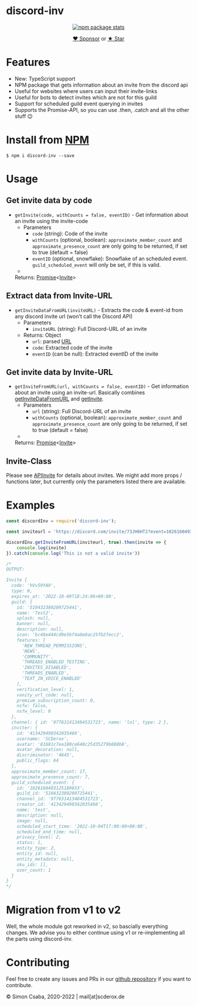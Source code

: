 # discord-inv

<p align="center"><a href="https://nodei.co/npm/discord-inv/"><img alt="npm package stats" src="https://nodei.co/npm/discord-inv.png"></a></p>
<p align="center"><a href="https://github.com/scderox/discord-inv?sponsor=1">&hearts; Sponsor</a> or <a href="https://github.com/SCDerox/discord-inv">★ Star</a></p>

# Features

* New: TypeScript support
* NPM package that gets information about an invite from the discord api
* Useful for websites where users can input their invite-links
* Useful for bots to detect invites which are not for this guild
* Support for scheduled guild event querying in invites
* Supports the Promise-API, so you can use .then, .catch and all the other stuff 😉

# Install from [NPM](https://www.npmjs.com/package/discord-inv)

`$ npm i discord-inv --save`

# Usage

## Get invite data by code

- `getInvite(code, withCounts = false, eventID)` - Get information about an invite using the invite-code
    - Parameters
        - `code` (string): Code of the invite
        - `withCounts` (optional, boolean): `approximate_member_count` and `approximate_presence_count` are only going
          to be returned, if set to true (default = false)
        - `eventID` (optional, snowflake): Snowflake of an scheduled event. `guild_scheduled_event` will only be set, if
          this is valid.
    -
  Returns: [Promise](https://developer.mozilla.org/en-US/docs/Web/JavaScript/Reference/Global_Objects/Promise)<[Invite](#invite-class)>

## Extract data from Invite-URL

- `getInviteDataFromURL(inviteURL)` - Extracts the code & event-id from any discord invite url (won't call the Discord
  API)
    - Parameters
        - `inviteURL` (string): Full Discord-URL of an invite
    - Returns: Object
        - `url`: parsed [URL](https://developer.mozilla.org/en-US/docs/Web/API/URL)
        - `code`: Extracted code of the invite
        - `eventID` (can be null): Extracted eventID of the invite

## Get invite data by Invite-URL

- `getInviteFromURL(url, withCounts = false, eventID)` - Get information about an invite using an invite-url. Basically
  combines [getInviteDataFromURL](#extract-data-from-invite-url) and [getInvite](#get-invite-data-by-code).
    - Parameters
        - `url` (string): Full Discord-URL of an invite
        - `withCounts` (optional, boolean): `approximate_member_count` and `approximate_presence_count` are only going
          to be returned, if set to true (default = false)
    -
  Returns: [Promise](https://developer.mozilla.org/en-US/docs/Web/JavaScript/Reference/Global_Objects/Promise)<[Invite](#invite-class)>

## Invite-Class

Please see [APIInvite](https://discord-api-types.dev/api/discord-api-types-v10/interface/APIInvite) for details about
invites. We might add more props / functions later, but currently only the parameters listed there are available.

# Examples

```javascript
const discordInv = require('discord-inv');

const inviteurl = 'https://discord.com/invite/73JH6HT2?event=1026160493125189653';

discordInv.getInviteFromURL(inviteurl, true).then(invite => {
    console.log(invite)
}).catch(console.log('This is not a valid invite'))

/*
OUTPUT: 

Invite {
  code: 'hVv59YA9',
  type: 0,
  expires_at: '2022-10-09T18:24:06+00:00',
  guild: {
    id: '510432380209725441',
    name: 'Test2',
    splash: null,
    banner: null,
    description: null,
    icon: 'bc48e444cd9e5bf4a0e8ac25fb2fecc2',
    features: [
      'NEW_THREAD_PERMISSIONS',
      'NEWS',
      'COMMUNITY',
      'THREADS_ENABLED_TESTING',
      'INVITES_DISABLED',
      'THREADS_ENABLED',
      'TEXT_IN_VOICE_ENABLED'
    ],
    verification_level: 1,
    vanity_url_code: null,
    premium_subscription_count: 0,
    nsfw: false,
    nsfw_level: 0
  },
  channel: { id: '977631413484531723', name: 'lol', type: 2 },
  inviter: {
    id: '413429490342035466',
    username: 'SCDerox',
    avatar: '81681c7ea180ce648c25d35279b888b8',
    avatar_decoration: null,
    discriminator: '4645',
    public_flags: 64
  },
  approximate_member_count: 17,
  approximate_presence_count: 7,
  guild_scheduled_event: {
    id: '1026160493125189653',
    guild_id: '510432380209725441',
    channel_id: '977631413484531723',
    creator_id: '413429490342035466',
    name: 'test',
    description: null,
    image: null,
    scheduled_start_time: '2022-10-04T17:00:00+00:00',
    scheduled_end_time: null,
    privacy_level: 2,
    status: 1,
    entity_type: 2,
    entity_id: null,
    entity_metadata: null,
    sku_ids: [],
    user_count: 1
  }
}
*/
```

# Migration from v1 to v2

Well, the whole module got reworked in v2, so bascially everything changes. We advise you to either continue using v1 or
re-implementing all the parts using discord-inv.

# Contributing

Feel free to create any issues and PRs in our [github repository](https://github.com/SCDerox/discord-inv) if you want to
contribute.

© Simon Csaba, 2020-2022 | mail[at]scderox.de